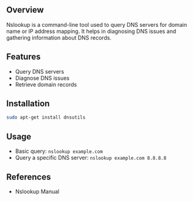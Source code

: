 ## Overview
Nslookup is a command-line tool used to query DNS servers for domain name or IP address mapping. It helps in diagnosing DNS issues and gathering information about DNS records.

## Features
- Query DNS servers
- Diagnose DNS issues
- Retrieve domain records

## Installation
```sh
sudo apt-get install dnsutils
```
## Usage

- Basic query: `nslookup example.com`
- Query a specific DNS server: `nslookup example.com 8.8.8.8`

## References

- Nslookup Manual